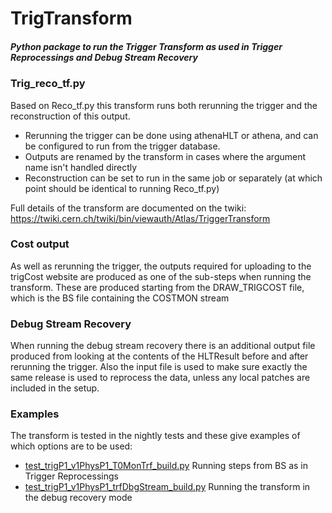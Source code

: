 # TrigTransform
##### Python package to run the Trigger Transform as used in Trigger Reprocessings and Debug Stream Recovery

### Trig_reco_tf.py
Based on Reco_tf.py this transform runs both rerunning the trigger and the reconstruction of this output.

- Rerunning the trigger can be done using athenaHLT or athena, and can be configured to run from the trigger database.
- Outputs are renamed by the transform in cases where the argument name isn't handled directly
- Reconstruction can be set to run in the same job or separately (at which point should be identical to running Reco_tf.py)

Full details of the transform are documented on the twiki:
https://twiki.cern.ch/twiki/bin/viewauth/Atlas/TriggerTransform

### Cost output

As well as rerunning the trigger, the outputs required for uploading to the trigCost website are produced as one of the sub-steps when running the
transform. These are produced starting from the DRAW_TRIGCOST file, which is the BS file containing the COSTMON stream

### Debug Stream Recovery

When running the debug stream recovery there is an additional output file produced from looking at the contents of the HLTResult before and after
rerunning the trigger. Also the input file is used to make sure exactly the same release is used to reprocess the data, unless any local patches are
included in the setup.

### Examples

The transform is tested in the nightly tests and these give examples of which options are to be used:
- [test_trigP1_v1PhysP1_T0MonTrf_build.py](https://gitlab.cern.ch/atlas/athena/-/blob/main/Trigger/TrigValidation/TrigP1Test/test/test_trigP1_v1PhysP1_T0MonTrf_build.py) Running steps from BS as in Trigger Reprocessings
- [test_trigP1_v1PhysP1_trfDbgStream_build.py](https://gitlab.cern.ch/atlas/athena/-/blob/main/Trigger/TrigValidation/TrigP1Test/test/test_trigP1_v1PhysP1_trfDbgStream_build.py) Running the transform in the debug recovery mode



